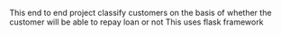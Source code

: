 This end to end project classify customers on the basis of whether the customer will be able to repay loan or not
This uses flask framework
